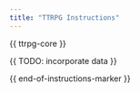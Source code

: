 ```yaml
---
title: "TTRPG Instructions"
---
```


{{ ttrpg-core }}

{{ TODO: incorporate data }}

{{ end-of-instructions-marker }}
